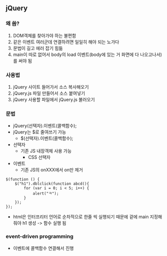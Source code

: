 ## jQuery
### 왜 씀?
1. DOM객체를 찾아가야 하는 불편함 
2. 같은 이벤트 여러군데 연결하려면 일일히 해야 되는 노가다
3. 문법이 길고 에러 잡기 힘듦
4. main이 따로 없어서 body의 load 이벤트(body에 있는 거 화면에 다 나오고나서)를 써야 됨
### 사용법
1. jQuery 사이트 들어가서 소스 복사해오기
2. jQuery.js 파일 만들어서 소스 붙여넣기
3. jQuery 사용할 파일에서 jQuery.js 불러오기
### 문법
- jQuery(선택자).이벤트(콜백함수);
- jQuery는 $로 줄여쓰기 가능
    - $(선택자).이벤트(콜백함수);
- 선택자
    - 기존 JS 내장객체 사용 가능
        - CSS 선택자
- 이벤트
    - 기존 JS의 onXXX에서 on만 제거 
```jQuery
$(function () {
    $("h1").dblclick(function abcd(){
        for (var i = 0; i < 5; i++) {
            alert("ㅋ");
        }
    });
});
```
- html은 인터프리터 언어로 순차적으로 한줄 씩 실행되기 때문에 겉에 main 지정해줘야 h1 생성 -> 함수 실행 됨

### event-driven programming
- 이벤트에 콜백함수 연결해서 진행